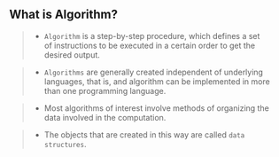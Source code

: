 ## What is Algorithm?

> - `Algorithm` is a step-by-step procedure, which defines a set <br />
    of instructions to be executed in a certain order to get the <br />
    desired output.


> - `Algorithms` are generally created independent of underlying <br />
    languages, that is, and algorithm can be implemented in more <br />
    than one programming language.

> - Most algorithms of interest involve methods of organizing the <br />
    data involved in the computation.

> - The objects that are created in this way are called `data structures`.
